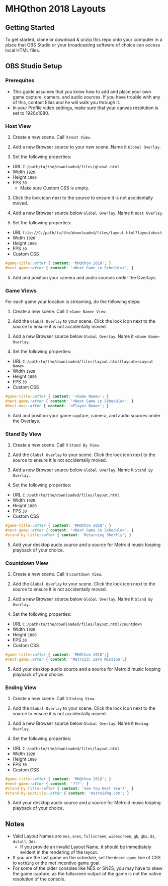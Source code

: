 # MHQthon 2018 Layouts

## Getting Started
To get started, clone or download & unzip this repo onto your computer in a place that OBS Studio or your broadcasting software of choice can access local HTML files.

## OBS Studio Setup
### Prerequites
* This guide assumes that you know how to add and place your own game capture, camera, and audio sources. If you have trouble with any of this, contact Elias and he will walk you through it.
* In your Profile video settings, make sure that your canvas resolution is set to 1920x1080.

### Host View
1) Create a new scene. Call it `Host View`. 

2) Add a new Browser source to your new scene. Name it `Global Overlay`.

3) Set the following properties:
* URL `C:/path/to/the/downloaded/files/global.html`
* Width `1920`
* Height `1080`
* FPS `30`
  * Make sure Custom CSS is empty.

3) Click the lock icon next to the source to ensure it is not accidentally moved.

4) Add a new Browser source below `Global Overlay`. Name it `Host Overlay`.

3) Set the following properties:
* URL `file://C:/path/to/the/downloaded/files/layout.html?layout=host`
* Width `1920`
* Height `1080`
* FPS `30`
* Custom CSS
```css
#game-title::after { content: 'MHQthon 2018'; }
#next-game::after { content: '<Next Game in Schedule>'; }
  ```

5) Add and position your camera and audio sources under the Overlays.

### Game Views
For each game your location is streaming, do the following steps:
1) Create a new scene. Call it `<Game Name> View`. 

2) Add the `Global Overlay` to your scene. Click the lock icon next to the source to ensure it is not accidentally moved.

3) Add a new Browser source below `Global Overlay`. Name it `<Game Name> Overlay`.

4) Set the following properties:
* URL `C:/path/to/the/downloaded/files/layout.html?layout=<Layout Name>`
* Width `1920`
* Height `1080`
* FPS `30`
* Custom CSS
```css
#game-title::after { content: '<Game Name>'; }
#next-game::after { content: '<Next Game in Schedule>'; }
#host-one::after { content: '<Player Name>'; }
  ```
  
5) Add and position your game capture, camera, and audio sources under the Overlays.

### Stand By View
1) Create a new scene. Call it `Stand By View`. 

2) Add the `Global Overlay` to your scene. Click the lock icon next to the source to ensure it is not accidentally moved.

3) Add a new Browser source below `Global Overlay`. Name it `Stand By Overlay`.

4) Set the following properties:
* URL `C:/path/to/the/downloaded/files/layout.html`
* Width `1920`
* Height `1080`
* FPS `30`
* Custom CSS
```css
#game-title::after { content: 'MHQthon 2018'; }
#next-game::after { content: '<Next Game in Schedule>'; }
#stand-by-title::after { content: 'Returning Shortly'; }
  ```
  
5) Add your desktop audio source and a source for Metroid music looping playback of your choice.

### Countdown View
1) Create a new scene. Call it `Countdown View`. 

2) Add the `Global Overlay` to your scene. Click the lock icon next to the source to ensure it is not accidentally moved.

3) Add a new Browser source below `Global Overlay`. Name it `Stand By Overlay`.

4) Set the following properties:
* URL `C:/path/to/the/downloaded/files/layout.html?countdown`
* Width `1920`
* Height `1080`
* FPS `30`
* Custom CSS
```css
#game-title::after { content: 'MHQthon 2018';}
#next-game::after { content: 'Metroid: Zero Mission';}
  ```
  
5) Add your desktop audio source and a source for Metroid music looping playback of your choice.

### Ending View
1) Create a new scene. Call it `Ending View`. 

2) Add the `Global Overlay` to your scene. Click the lock icon next to the source to ensure it is not accidentally moved.

3) Add a new Browser source below `Global Overlay`. Name it `Ending Overlay`.

4) Set the following properties:
* URL `C:/path/to/the/downloaded/files/layout.html`
* Width `1920`
* Height `1080`
* FPS `30`
* Custom CSS
```css
#game-title::after { content: 'MHQthon 2018'; }
#next-game::after { content: '???'; }
#stand-by-title::after { content: 'See You Next Year!'; }
#stand-by-subtitle::after { content: 'metroidhq.com'; }
  ```
  
5) Add your desktop audio source and a source for Metroid music looping playback of your choice.

## Notes

* Valid Layout Names are `nes`, `snes`, `fullscreen`, `widescreen`, `gb`, `gba`, `ds`, `dstall`, `3ds`.
  * If you provide an invalid Layout Name, it should be immediately evident in the rendering of the layout.
* If you are the last game on the schedule, set the `#next-game` line of CSS to `Nothing` or the met incentive game goal.
* For some of the older consoles like NES or SNES, you may have to skew the game capture, as the fullscreen output of the game is not the native resolution of the console.
